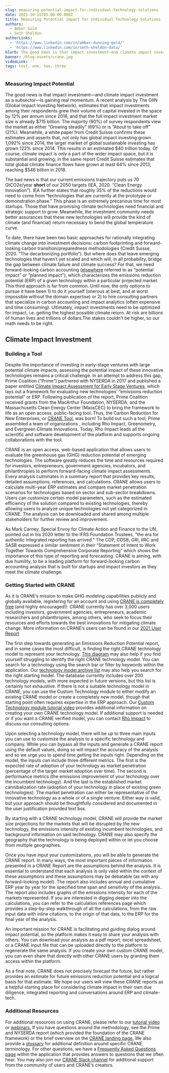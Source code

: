 ```yaml
---
slug: measuring-potential-impact-for-individual-technology-solutions
date: 2021-10-15T05:00:00.000Z
title: Measuring Potential Impact for Individual Technology Solutions
authors:
  - Amber Gold
  - Seth Sheldon
authorLinks:
  - 'https://www.linkedin.com/in/amber-dunning-gold/'
  - 'https://www.linkedin.com/in/seth-sheldon-data/'
blurb: The good news is that impact investment—and climate impact investment as a subsector—is gaining real momentum. A recent analysis by The GIIN (Global Impact Investing Network), estimates that impact investments among their respondents grew their volume of capital invested in the space by 12% per annum since 2016, and that the full impact investment market size is already $715 billion. The majority (90%) of survey respondents view the market as either “Growing steadily” (69%) or is “About to take off” (21%).
banner: /blog-assets/crane.jpg
videoLink: ''
tags: test, one, two, three
---
```


<h3 class="mb-4 h3">Measuring Impact Potential</h3>

<p class="mb-4">
The good news is that impact investment—and climate impact investment as a subsector—is gaining real momentum. A recent analysis by The GIIN (Global Impact Investing Network), estimates that impact investments among their respondents grew their volume of capital invested in the space by 12% per annum since 2016, and that the full impact investment market size is already $715 billion. The majority (90%) of survey respondents view the market as either “Growing steadily” (69%) or is “About to take off” (21%). Meanwhile, a white paper from Credit Suisse confirms these estimates and asserts that, not only has global impact investing grown 1,092% since 2014, the larger market of global sustainable investing has grown 122% since 2014. This results in an estimated  $40 trillion today. Of course, climate impact is only a part of the wider impact space, but it is substantial and growing; in the same report Credit Suisse estimates that total global climate finance flows have grown at least 64% since 2013, reaching $546 billion in 2018.
</p>
<p class="mb-4">
The bad news is that our current emissions trajectory puts us 70 GtCO2e/year <strong>short</strong> of our 2050 targets (IEA, 2020. “Clean Energy Innovation”). IEA further states that roughly 35% of the reductions would need to come from “technologies that are currently at the prototype or demonstration phase.” This phase is an extremely precarious time for most startups. Those that have promising climate technologies need financial and strategic support to grow. Meanwhile, the investment community needs better assurances that these new technologies will provide the kind of climate (and financial) return necessary to bend the global temperature curve.
</p>
<p class="mb-12">
To date, there have been two basic approaches for rationally integrating climate change into investment decisions: carbon footprinting and forward-looking carbon transition/preparedness methodologies (Credit Suisse, 2020. “The decarbonizing portfolio”). But where does that leave emerging technologies that haven’t yet scaled and which will, in all probability, bridge the gap between climate failure and climate success? For that, we need forward-looking carbon accounting (<a class="font-medium text-blue-500 hover:text-blue-700"  href="https://projectframe.how/glossary-entries/planned" target="_blank" rel="noreferrer">elsewhere</a> referred to as “potential impact” or “planned impact”), which characterizes the emissions reduction potential (ERP) of a given technology within a particular projected market. This third approach is far from common. Until now, the only options to pursue it have been 1) to do it yourself (onerous at best, and at worst impossible without the domain expertise) or 2) to hire consulting partners that specialize in carbon accounting and impact analytics (often expensive and time consuming). Ultimately, impact investments need to be optimized for impact, i.e. getting the highest possible climate return. At risk are billions of human lives and trillions of dollars.The stakes couldn’t be higher, so our math needs to be right.
</p>

<h2 class="mb-2 h2">Climate Impact Investment</h2>

<h3 class="mb-6 h3">Building a Tool</h3>

<p class="mb-4">
Despite the importance of investing in early-stage ventures with large potential climate impacts, assessing the potential impact of these innovative technologies remains a critical challenge. In an attempt to address this gap, Prime Coalition (“Prime”) partnered with NYSERDA in 2017 and published a paper entitled <a class="font-medium text-blue-500 hover:text-blue-700"  href="https://static1.squarespace.com/static/60903dcf05bc23197b2b993b/t/617a2ad6a6865d4cbf72eee7/1635396312310/PRIME-NYSERDA-Climate-Impact-Assessment-Report_Final.pdf" target="_blank" rel="noreferrer">Climate Impact Assessment for Early Stage Ventures,</a> which lays out a framework for evaluating new technologies’ “emissions reduction potential” or ERP. Following publication of the report, Prime Coalition received grants from the MacArthur Foundation, NYSERDA, and the Massachusetts Clean Energy Center (MassCEC) to bring the framework to life as an open access, public-facing tool..Thus, the Carbon Reduction for New Enterprises, or <a class="font-medium text-blue-500 hover:text-blue-700"  href="https://cranetool.org/cranetool/" target="_blank" rel="noreferrer">CRANE Tool</a>, was born! To build out such a tool, Prime assembled a team of organizations , including Rho Impact, Greenometry, and Evergreen Climate Innovations. Today, Rho Impact leads all the scientific and software development of the platform and supports ongoing collaborations with the tool.
</p>
 <p class="mb-4">
 CRANE is an open access, web-based application that allows users to evaluate the greenhouse gas (GHG) reduction potential of emerging technologies. The software greatly reduces the time and resources required for investors, entrepreneurs, government agencies, incubators, and philanthropies to perform forward-facing climate impact assessments. Every analysis culminates in a summary report that provides key results, detailed assumptions, references, and calculations. CRANE allows users to calculate multi-year ERP estimates and compare market penetration scenarios for technologies based on sector and sub-sector breakdowns. Users can customize certain model parameters, such as the estimated efficiency of the solution compared to existing technologies, thereby allowing users to analyze unique technologies not yet categorized in CRANE. The analysis can be downloaded and shared among multiple stakeholders for further review and improvement.
 </p>
 <p class="mb-12">
As Mark Carney, Special Envoy for Climate Action and Finance to the UN, pointed out in his 2020 letter to the IFRS Foundation Trustees, ”the era for authentic integrated reporting has arrived.”  The CDP, CDSB, GRI, IIRC and SASB expressed a similar sentiment in their “Statement of Intent to Work Together Towards Comprehensive Corporate Reporting” which shows the importance of this type of reporting and forecasting. CRANE is aiming, with due humility, to be a leading platform for forward-looking carbon accounting analysis that is built for startups and impact investors as they meet the climate challenge.
 </p>

<h3 class="mb-6 h3">Getting Started with CRANE</h3>

 <p class="mb-4">
As it is CRANE’s mission to make GHG modeling capabilities publicly and globally available, registering for an account and using <a class="font-medium text-blue-500 hover:text-blue-700"  href="https://auth.rho.ai/auth/realms/CRANE/login-actions/registration?client_id=cranetool&tab_id=RmxAP3PGoGY" target="_blank" rel="noreferrer">CRANE is completely free</a> (and highly encouraged!). CRANE currently has over 3,000 users including investors, government agencies, entrepreneurs, academic researchers and philanthropies, among others, who seek to focus their resources and efforts towards the best innovations for mitigating climate change. More information on CRANE’s users can be found in our <a class="font-medium text-blue-500 hover:text-blue-700"  href="https://www.primecoalition.org/library/crane-2021-user-report#:~:text=This%20report%20captures%20data%20and,%2Ddriven%2C%20and%20more%20standardized." target="_blank" rel="noreferrer">2021 User Report</a>
 </p>

 <p class="mb-4">
 The first step towards generating an Emissions Reduction Potential report, and in some cases the most difficult, is finding the right CRANE technology model to represent your technology. <a class="font-medium text-blue-500 hover:text-blue-700"  href="https://app.cranetool.org/find_your_technology" target="_blank" rel="noreferrer">This diagram</a> may also help if you find yourself struggling to identify the right CRANE technology model. You can search for a technology using the search bar or filter by keywords within the application. Our <a class="font-medium text-blue-500 hover:text-blue-700"  href="https://app.cranetool.org/technology_archive" target="_blank" rel="noreferrer">technology model archive list</a> may also help you search for the right starting model. The database currently includes over 200 technology models, with more expected in future versions, but this list is certainly not exhaustive. If there is not a suitable technology model in CRANE, you can use the Custom Technology module to either modify an existing CRANE model or create a completely new model, though that starting point often requires expertise in the ERP approach. Our <a class="font-medium text-blue-500 hover:text-blue-700"  href="https://www.youtube.com/watch?v=mXa8S7MHLEA" target="_blank" rel="noreferrer">Custom Technology module tutorial video</a> provides additional information on creating your own CRANE technology model. If additional support is needed or if you want a CRANE verified model, you can contact <a class="font-medium text-blue-500 hover:text-blue-700"  href="https://rhoimpact.com/contact" target="_blank" rel="noreferrer">Rho Impact</a> to discuss our consulting options.
 </p>
 <p class="mb-4">Upon selecting a technology model, there will be up to three main inputs you can use to customize the analysis to a specific technology and company. While you can bypass all the inputs and generate a CRANE report using the default values, doing so will impact the accuracy of the analysis and so we urge you to spend time getting the inputs right. Depending on the model, the inputs can include three different metrics. The first is the expected rate of adoption of your technology as market penetration (percentage of the target market adoption over time). The second is performance metrics (the emissions improvement of your technology over the incumbent technology). And the last is the established market cannibalization rate (adoption of your technology in place of existing green technologies). The market penetration can either be representative of the innovative technology as a whole or of a single venture. Either way is valid, but your approach should be thoughtfully considered and documented in the user justification provided text box. </p>

 <p class="mb-4">
 By starting with a CRANE technology model, CRANE will provide the market size projections for the markets that will be disrupted by the new technology, the emissions intensity of existing incumbent technologies, and background information on said technology. CRANE may also specify the geography that the technology is being deployed within or let you choose from multiple geographies.
 </p>

 <p class="mb-4">
 Once you have input your customizations, you will be able to generate the CRANE report. In many ways, the most important pieces of information presented in a CRANE Report are the assumptions behind the analysis. It is essential to understand that each analysis is only valid within the context of these assumptions and these assumptions may be debatable (as with any forward-looking model). The report also includes annual and cumulative ERP year by year for the specified time span and sensitivity of the analysis.. The report also includes graphs of the emissions intensity for each of the markets represented. If you are interested in digging deeper into the calculations, you can refer to the calculation references page which provides a step-by-step walkthrough of all the calculations, from the raw input data with inline citations, to the origin of that data, to the ERP for the final year of the analysis.
 </p>

<p class="mb-4">An important mission for CRANE is facilitating and guiding dialog around impact potential, so the platform makes it easy to share your analysis with others. You can download your analysis as a pdf report, excel spreadsheet, or a CRANE input file that can be uploaded directly to the platform to regenerate the same analysis. If you create your own custom CRANE model, you can even share that directly with other CRANE users by granting them access within the platform.</p>

<p class="mb-12">As a final note, CRANE does not precisely forecast the future, but rather provides an estimate for future emissions reduction potential and a logical basis for that estimate. We hope our users will view these CRANE reports as a helpful starting place for considering climate impact in their own due diligence, integrated reporting and conversations around ERP and climate-tech.</p>

<h3 class="mb-6 h3">Additional Resources</h3>
<p class="mb-12">
For additional resources on using CRANE, please refer to our <a class="font-medium text-blue-500 hover:text-blue-700"  href="https://www.youtube.com/watch?v=8Ud_yl1aJTs" target="_blank" rel="noreferrer">tutorial video</a> or <a class="font-medium text-blue-500 hover:text-blue-700"  href="https://www.youtube.com/channel/UCQYTZZG6ijIPG32-ZVKvy8A" target="_blank" rel="noreferrer">webinars.</a> If you have questions around the methodology, see the Prime and NYSERDA report (which provided the foundation of the CRANE framework) or the brief overview on the <a class="font-medium text-blue-500 hover:text-blue-700"  href="https://cranetool.org/resources/" target="_blank" rel="noreferrer">CRANE landing page.</a> We also provide a <a class="font-medium text-blue-500 hover:text-blue-700"  href="https://app.cranetool.org/glossary" target="_blank" rel="noreferrer">glossary</a> for additional definition around specific CRANE terminology. For other questions, we have a <a class="font-medium text-blue-500 hover:text-blue-700"  href="https://app.cranetool.org/faq" target="_blank" rel="noreferrer">Frequently Asked Questions page</a> within the application that provides answers to questions that we often hear. You may also join our <a class="font-medium text-blue-500 hover:text-blue-700"  href="https://cranetool.org/contact/" target="_blank" rel="noreferrer">CRANE Slack channel</a> for additional support from the community of users and CRANE’s creators.
</p>
